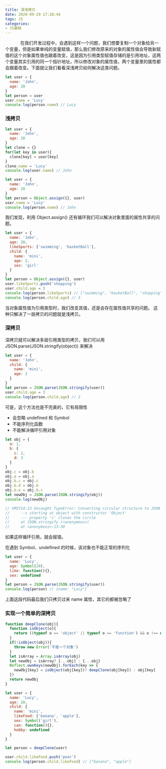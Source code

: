 ```yaml
---
title: 深浅拷贝
date: 2020-09-29 17:28:44
tags: JS
categories:
- JS基础
---
```

&ensp;&ensp;&ensp;&ensp;&ensp;&ensp;&ensp;在我们开发过程中，会遇到这样一个问题，我们想要复制一个对象给另一个变量，但是如果单纯的变量赋值，那么我们修改原来的对象的属性值会导致新赋值的这个对象属性值也跟着改变，这是因为引用类型赋值存储的是引用地址，这两个变量其实引用的同一个指针地址，所以修改对象的属性值，两个变量里的属性都会跟着改变。下面就让我们看看深浅拷贝如何解决这类问题。
```js
let user = {
  name: 'John',
  age: 20
}
let person = user
user.name = 'Lucy'
console.log(person.name) // Lucy
```

### 浅拷贝

```js
let user = {
  name: 'John',
  age: 20
}
let clone = {}
for(let key in user){
  clone[key] = user[key]
}
clone.name = 'Lucy'
console.log(user.name) // John
```

```js
let user = {
  name: 'John',
  age: 20
}
let person = Object.assign({}, user)
user.name = 'Lucy'
console.log(person.name) // John
```

我们发现，利用 Object.assign() 还有循环我们可以解决对象里面的属性共享的问题。

```js
let user = {
  name: 'John',
  age: 20,
  likeSports: ['swimming', 'basketBall'],
  child: {
    name: 'mini',
    age: 2,
    sex: 'girl'
  }
}
let person = Object.assign({}, user)
user.likeSports.push('shopping')
user.child.age = 3
console.log(person.likeSports) // ["swimming", "basketBall", "shopping"]
console.log(person.child.age) // 3
```
当对象属性值为引用类型时，我们改变其值，还是会存在属性值共享的问题。
这种只解决了一层拷贝的问题就是浅拷贝。

### 深拷贝

深拷贝就可以解决多层引用类型的拷贝，我们可以用 JSON.parse(JSON.stringify(object)) 来解决

```js
let user = {
  name: 'John',
  child: {
    name: 'mini',
    age: 2
  }
}
let person = JSON.parse(JSON.stringify(user))
user.child.age = 3
console.log(person.child.age) // 2
```
可是，这个方法也是不完美的，它有局限性

- 会忽略 undefined 和 Symbol
- 不能序列化函数
- 不能解决循环引用对象

```js
let obj = {
  a: 1,
  b: {
    c: 2,
    d: 3
  }
}
obj.c = obj.b
obj.e = obj.a
obj.b.c = obj.c
obj.b.d = obj.b
obj.b.e = obj.b.c
let newObj = JSON.parse(JSON.stringify(obj))
console.log(newObj)

// VM3724:13 Uncaught TypeError: Converting circular structure to JSON
//     --> starting at object with constructor 'Object'
//     --- property 'c' closes the circle
//     at JSON.stringify (<anonymous>)
//     at <anonymous>:13:30
```
如果这样循环引用，就会报错。

在遇到 Symbol、undefined 的时候，该对象也不能正常的序列化

```js
let user = {
  name: 'Lucy',
  age: Symbol(20),
  like: function(){},
  sex: undefined
}
let person = JSON.parse(JSON.stringify(user))
console.log(person) // {name: "Lucy"}
```

上面这段代码最后我们只拷贝过来 name 属性，其它的都被忽略了

### 实现一个简单的深拷贝

```js
function deepClone(obj){
  function isObject(o){
    return ((typeof o == 'object' || typeof o == 'function') && o !== null)
  }
  if(!isObject(obj)){
    throw new Error('不是一个对象')
  }
  let isArray = Array.isArray(obj)
  let newObj = isArray? [...obj] : {...obj}
  Reflect.ownKeys(newObj).forEach(key => {
    newObj[key] = isObject(obj[key])? deepClone(obj[key]) : obj[key]
  })
  return newObj
}

let user = {
  name: 'Lucy',
  age: 20,
  child: {
    name: 'mini',
    likeFood: ['banana', 'apple'],
    sex: Symbol('girl'),
    can: function(){},
    hobby: undefined
  }
}

let person = deepClone(user)

user.child.likeFood.push('pear')
console.log(person.child.likeFood) // ["banana", "apple"]
```